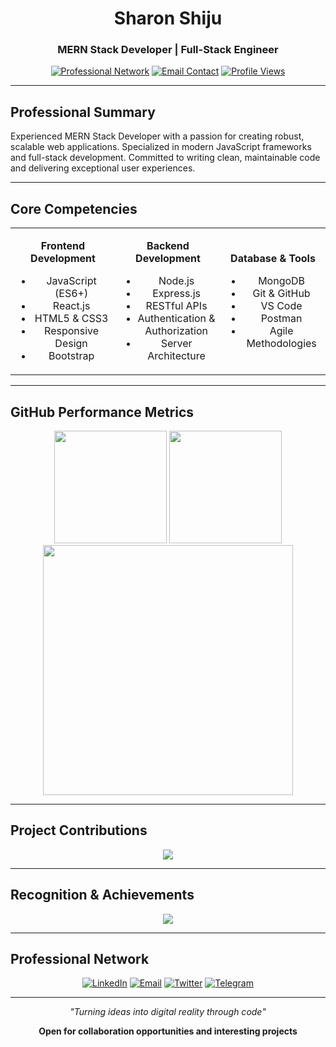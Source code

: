 <div align="center">

# Sharon Shiju
### MERN Stack Developer | Full-Stack Engineer

[![Professional Network](https://img.shields.io/badge/LinkedIn-Professional%20Profile-blue?style=flat-square&logo=linkedin)](https://www.linkedin.com/in/sharonshiju)
[![Email Contact](https://img.shields.io/badge/Email-Business%20Contact-red?style=flat-square&logo=gmail)](mailto:sharonshiju261@gmail.com)
[![Profile Views](https://komarev.com/ghpvc/?username=sharonshiju5&color=brightgreen&style=flat-square)](https://github.com/sharonshiju5)

</div>

---

## Professional Summary

Experienced MERN Stack Developer with a passion for creating robust, scalable web applications. Specialized in modern JavaScript frameworks and full-stack development. Committed to writing clean, maintainable code and delivering exceptional user experiences.

---

## Core Competencies

<table align="center">
<tr>
<td align="center" width="33%">

**Frontend Development**
- JavaScript (ES6+)
- React.js
- HTML5 & CSS3
- Responsive Design
- Bootstrap

</td>
<td align="center" width="33%">

**Backend Development**
- Node.js
- Express.js
- RESTful APIs
- Authentication & Authorization
- Server Architecture

</td>
<td align="center" width="33%">

**Database & Tools**
- MongoDB
- Git & GitHub
- VS Code
- Postman
- Agile Methodologies

</td>
</tr>
</table>

---

## GitHub Performance Metrics

<div align="center">

<img src="https://github-readme-stats.vercel.app/api?username=sharonshiju5&show_icons=true&theme=github_dark&hide_border=true&count_private=true" height="180"/>
<img src="https://github-readme-streak-stats.herokuapp.com/?user=sharonshiju5&theme=github-dark-blue&hide_border=true" height="180"/>

<img src="https://github-readme-stats.vercel.app/api/top-langs/?username=sharonshiju5&layout=compact&theme=github_dark&hide_border=true&langs_count=8" width="400"/>

</div>

---

## Project Contributions

<div align="center">
<img src="https://github-readme-activity-graph.vercel.app/graph?username=sharonshiju5&theme=github-compact&hide_border=true&area=true" />
</div>

---

## Recognition & Achievements

<div align="center">
<img src="https://github-profile-trophy.vercel.app/?username=sharonshiju5&theme=onestar&no-frame=true&column=4&margin-w=15&margin-h=15" />
</div>

---

## Professional Network

<div align="center">

[![LinkedIn](https://img.shields.io/badge/LinkedIn-Connect-0077B5?style=for-the-badge&logo=linkedin&logoColor=white)](https://www.linkedin.com/in/sharonshiju)
[![Email](https://img.shields.io/badge/Email-Contact-D14836?style=for-the-badge&logo=gmail&logoColor=white)](mailto:sharonshiju261@gmail.com)
[![Twitter](https://img.shields.io/badge/Twitter-Follow-1DA1F2?style=for-the-badge&logo=twitter&logoColor=white)](https://twitter.com/sharonshiju5)
[![Telegram](https://img.shields.io/badge/Telegram-Message-2CA5E0?style=for-the-badge&logo=telegram&logoColor=white)](https://t.me/sharonshiju)

</div>

---

<div align="center">

*"Turning ideas into digital reality through code"*

**Open for collaboration opportunities and interesting projects**

</div>
